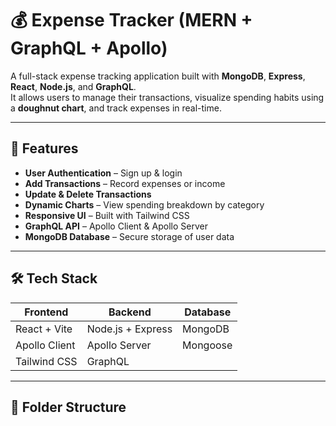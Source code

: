 # 💰 Expense Tracker (MERN + GraphQL + Apollo)

A full-stack expense tracking application built with **MongoDB**, **Express**, **React**, **Node.js**, and **GraphQL**.  
It allows users to manage their transactions, visualize spending habits using a **doughnut chart**, and track expenses in real-time.

---

## 🚀 Features
- **User Authentication** – Sign up & login
- **Add Transactions** – Record expenses or income
- **Update & Delete Transactions**
- **Dynamic Charts** – View spending breakdown by category
- **Responsive UI** – Built with Tailwind CSS
- **GraphQL API** – Apollo Client & Apollo Server
- **MongoDB Database** – Secure storage of user data

---

## 🛠 Tech Stack

| Frontend            | Backend          | Database  |
|---------------------|------------------|-----------|
| React + Vite        | Node.js + Express| MongoDB    |
| Apollo Client       | Apollo Server    | Mongoose   |
| Tailwind CSS        | GraphQL          |            |

---

## 📂 Folder Structure

